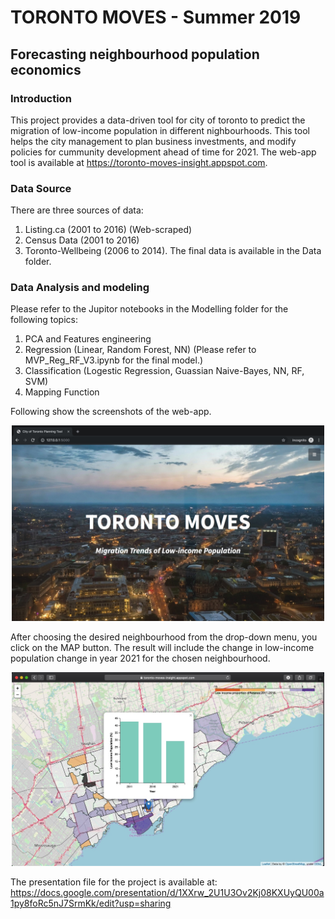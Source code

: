# TORONTO MOVES - Summer 2019
## Forecasting neighbourhood population economics

### Introduction
This project provides a data-driven tool for city of toronto to predict the migration of low-income population in different nighbourhoods. This tool helps the city management to plan business investments, and modify policies for cummunity development ahead of time for 2021. The web-app tool is available at https://toronto-moves-insight.appspot.com. 

### Data Source
There are three sources of data: 
1. Listing.ca (2001 to 2016) (Web-scraped) 
2. Census Data (2001 to 2016) 
3. Toronto-Wellbeing (2006 to 2014). 
The final data is available in the Data folder. 

### Data Analysis and modeling
Please refer to the Jupitor notebooks in the Modelling folder for the following topics:
1. PCA and Features engineering
2. Regression (Linear, Random Forest, NN) (Please refer to MVP_Reg_RF_V3.ipynb for the final model.)
3. Classification (Logestic Regression, Guassian Naive-Bayes, NN, RF, SVM)
4. Mapping Function


Following show the screenshots of the web-app. 
<p align="center">
  <img width="500" src="https://raw.githubusercontent.com/hadimoein/INSIGHT/master/Images/Image%202019-06-04%20at%2011.54%20AM.jpg"></img>
</p>

After choosing the desired neighbourhood from the drop-down menu, you click on the MAP button. The result will include the change in low-income population change in year 2021 for the chosen neighbourhood. 

<p align="center">
  <img width="500" src="https://github.com/hadimoein/INSIGHT/blob/master/Images/Image%202019-06-18%20at%2011.11%20AM.jpg"></img>
</p>

The presentation file for the project is available at:
https://docs.google.com/presentation/d/1XXrw_2U1U3Ov2Kj08KXUyQU00a1py8foRc5nJ7SrmKk/edit?usp=sharing
